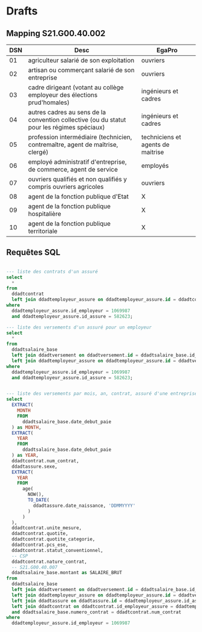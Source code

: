 # Drafts

## Mapping S21.G00.40.002

DSN | Desc | EgaPro
----|------|------
01  | agriculteur salarié de son exploitation | ouvriers
02  | artisan ou commerçant salarié de son entreprise | ouvriers
03  | cadre dirigeant (votant au collège employeur des élections prud'homales) | ingénieurs et cadres
04  |  autres cadres au sens de la convention collective (ou du statut pour les régimes spéciaux) | ingénieurs et cadres
05  |  profession intermédiaire (technicien, contremaître, agent de maîtrise, clergé) | techniciens et agents de maitrise
06  | employé administratif d'entreprise, de commerce, agent de service | employés
07  | ouvriers qualifiés et non qualifiés y compris ouvriers agricoles | ouvriers
08  | agent de la fonction publique d'Etat | X
09  | agent de la fonction publique hospitalière | X
10  | agent de la fonction publique territoriale | X

## Requêtes SQL

```sql

--- liste des contrats d'un assuré
select
  *
from
  ddadtcontrat
  left join ddadtemployeur_assure on ddadtemployeur_assure.id = ddadtcontrat.id_employeur_assure
where
  ddadtemployeur_assure.id_employeur = 1069987
  and ddadtemployeur_assure.id_assure = 582623;

--- liste des versements d'un assuré pour un employeur
select
  *
from
  ddadtsalaire_base
  left join ddadtversement on ddadtversement.id = ddadtsalaire_base.id_versement
  left join ddadtemployeur_assure on ddadtemployeur_assure.id = ddadtversement.id_employeur_assure
where
  ddadtemployeur_assure.id_employeur = 1069987
  and ddadtemployeur_assure.id_assure = 582623;


--- liste des versements par mois, an, contrat, assuré d'une entreprise
select
  EXTRACT(
    MONTH
    FROM
      ddadtsalaire_base.date_debut_paie
  ) as MONTH,
  EXTRACT(
    YEAR
    FROM
      ddadtsalaire_base.date_debut_paie
  ) as YEAR,
  ddadtcontrat.num_contrat,
  ddadtassure.sexe,
  EXTRACT(
    YEAR
    FROM
      age(
        NOW(),
        TO_DATE(
          ddadtassure.date_naissance, 'DDMMYYYY'
        )
      )
  ),
  ddadtcontrat.unite_mesure,
  ddadtcontrat.quotite,
  ddadtcontrat.quotite_categorie,
  ddadtcontrat.pcs_ese,
  ddadtcontrat.statut_conventionnel,
  -- CSP
  ddadtcontrat.nature_contrat,
  -- S21.G00.40.007
  ddadtsalaire_base.montant as SALAIRE_BRUT
from
  ddadtsalaire_base
  left join ddadtversement on ddadtversement.id = ddadtsalaire_base.id_versement
  left join ddadtemployeur_assure on ddadtemployeur_assure.id = ddadtversement.id_employeur_assure
  left join ddadtassure on ddadtassure.id = ddadtemployeur_assure.id_assure
  left join ddadtcontrat on ddadtcontrat.id_employeur_assure = ddadtemployeur_assure.id
  and ddadtsalaire_base.numero_contrat = ddadtcontrat.num_contrat
where
  ddadtemployeur_assure.id_employeur = 1069987
```
